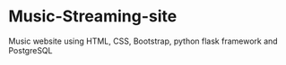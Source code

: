 # Music-Streaming-site
Music website using HTML, CSS, Bootstrap, python flask framework and PostgreSQL
